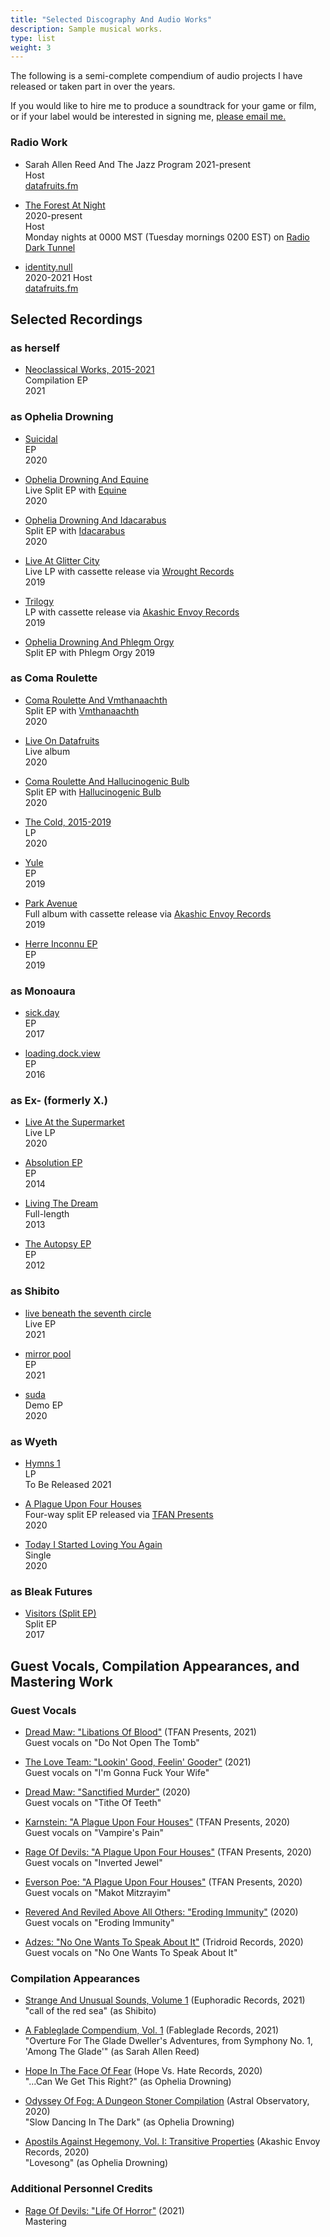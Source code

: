 ```yaml
---
title: "Selected Discography And Audio Works"
description: Sample musical works.
type: list
weight: 3
---
```



The following is a semi-complete compendium of audio projects I have released or taken part in over the years.

If you would like to hire me to produce a soundtrack for your game or film, or if your label would be interested in signing me, [please email me.](mailto:sarah@sarahallenreed.com)

### Radio Work

* Sarah Allen Reed And The Jazz Program
    2021-present   
    Host   
    [datafruits.fm](https://datafruits.fm)

* [The Forest At Night](http://theforestatnight.com)  
    2020-present   
    Host   
    Monday nights at 0000 MST (Tuesday mornings 0200 EST) on [Radio Dark Tunnel](https://radio-dark-tunnel.net/)   

* [identity.null](http://www.identitynullradio.com)  
    2020-2021
    Host   
    [datafruits.fm](https://datafruits.fm)   


## Selected Recordings

### as herself

* [Neoclassical Works, 2015-2021](https://sarahallenreed.bandcamp.com/album/neoclassical-works-2015-2021)   
   Compilation EP   
   2021  

### as Ophelia Drowning

* [Suicidal](https://opheliadrowning.bandcamp.com/album/suicidal-ep)   
   EP   
   2020  

* [Ophelia Drowning And Equine](https://opheliadrowning.bandcamp.com/album/ophelia-drowning-and-equine-split-ep)   
   Live Split EP with [Equine](https://equine.bandcamp.com/)    
   2020   

* [Ophelia Drowning And Idacarabus](https://opheliadrowning.bandcamp.com/album/ophelia-drowning-and-idacarabus-split-ep)   
   Split EP with [Idacarabus](https://idacarabus.bandcamp.com/)    
   2020   

* [Live At Glitter City](https://opheliadrowning.bandcamp.com/album/live-at-glitter-city-2)   
   Live LP with cassette release via [Wrought Records](https://wroughtrecords.bandcamp.com/merch)   
   2019   

* [Trilogy](https://opheliadrowning.bandcamp.com/album/trilogy-the-demos-i-iii)   
   LP with cassette release via [Akashic Envoy Records](https://akashicenvoyrecords.limitedrun.com/products/659293-aer-014-ophelia-drowning-trilogy)   
   2019    

* [Ophelia Drowning And Phlegm Orgy](https://opheliadrowning.bandcamp.com/album/ophelia-drowning-phlegm-orgy-split-ep)   
   Split EP with Phlegm Orgy
   2019   

<!--

* [Pray You, Love, Remember](https://opheliadrowning.bandcamp.com/track/white-his-shroud-as-the-mountain-snow-demo-ep-i)   
   EP   
   2019

* [For Us, And For Our Tragedy](https://opheliadrowning.bandcamp.com/track/white-his-shroud-as-the-mountain-snow-demo-ep-i)   
   EP   
   2019

* [White His Shroud As The Mountain Snow](https://opheliadrowning.bandcamp.com/track/white-his-shroud-as-the-mountain-snow-demo-ep-i)   
   EP   
   2019
-->

### as Coma Roulette

* [Coma Roulette And Vmthanaachth](https://comaroulette.bandcamp.com/album/coma-roulette-vmthanaachth)   
   Split EP with [Vmthanaachth](https://vmthanaachth.bandcamp.com/)    
   2020   

* [Live On Datafruits](https://comaroulette.bandcamp.com/album/live-on-datafruits)   
   Live album   
   2020   

* [Coma Roulette And Hallucinogenic Bulb](https://comaroulette.bandcamp.com/album/coma-roulette-and-hallucinogenic-bulb)   
   Split EP with [Hallucinogenic Bulb](https://hallucinogenicbulb.bandcamp.com/)    
   2020   

* [The Cold, 2015-2019](https://comaroulette.bandcamp.com/album/the-cold-2015-2019)   
   LP   
   2020   

* [Yule](https://comaroulette.bandcamp.com/album/yule-2)   
   EP   
   2019

* [Park Avenue](https://comaroulette.bandcamp.com/album/park-avenue)   
   Full album with cassette release via [Akashic Envoy Records](https://akashicenvoyrecords.limitedrun.com/products/652766-aer-s042-coma-roulette-park-avenue)   
  2019   

* [Herre Inconnu EP](https://comaroulette.bandcamp.com/album/herre-inconnue-ep)   
   EP   
   2019   

<!--
* [Snow](https://sarahallenreed.bandcamp.com/album/snow)  
   EP   
   2017   
-->

### as Monoaura

* [sick.day](https://monoaura.bandcamp.com/album/sick-day)  
   EP   
   2017

* [loading.dock.view](https://monoaura.bandcamp.com/album/loading-dock-view)  
   EP   
   2016

### as Ex- (formerly X.)

* [Live At the Supermarket](https://ex-idm.bandcamp.com/album/live-at-the-supermarket)   
  Live LP   
  2020

* [Absolution EP](https://ex-idm.bandcamp.com/album/absolution-ep-re-issue)   
  EP   
  2014

* [Living The Dream](https://ex-idm.bandcamp.com/album/living-the-dream-re-issue)   
  Full-length   
  2013

* [The Autopsy EP](https://ex-idm.bandcamp.com/album/the-autopsy-ep-re-issue)   
  EP   
  2012  

### as Shibito

* [live beneath the seventh circle](https://shibito.bandcamp.com/album/live-beneath-the-seventh-circle)   
  Live EP   
  2021

* [mirror pool](https://shibito.bandcamp.com/album/mirror-pool)   
  EP  
  2021

* [suda](https://shibito.bandcamp.com/album/suda-demo)   
  Demo EP   
  2020  

### as Wyeth

* [Hymns 1](https://wyeth.bandcamp.com/album/hymns-i)   
  LP  
  To Be Released 2021

* [A Plague Upon Four Houses](https://tfanpresents.bandcamp.com/album/a-plague-upon-four-houses)   
  Four-way split EP released via [TFAN Presents](https://tfanpresents.bandcamp.com/)   
  2020

* [Today I Started Loving You Again](https://wyeth.bandcamp.com/track/today-i-started-loving-you-again-merle-haggard-cover)   
  Single  
  2020


### as Bleak Futures

* [Visitors (Split EP)](https://sarahallenreed.bandcamp.com/album/visitors-split-demo)  
   Split EP   
   2017

## Guest Vocals, Compilation Appearances, and Mastering Work


### Guest Vocals

* [Dread Maw: "Libations Of Blood"](https://reveredandreviledaboveallothers.bandcamp.com/releases) (TFAN Presents, 2021)   
      Guest vocals on "Do Not Open The Tomb"

* [The Love Team: "Lookin' Good, Feelin' Gooder"](https://theloveteam.bandcamp.com/album/lookin-good-feelin-gooder) (2021)   
      Guest vocals on "I'm Gonna Fuck Your Wife"

* [Dread Maw: "Sanctified Murder"](https://dreadmaw.bandcamp.com/releases) (2020)   
      Guest vocals on "Tithe Of Teeth"

* [Karnstein: "A Plague Upon Four Houses"](https://tfanpresents.bandcamp.com/album/a-plague-upon-four-houses) (TFAN Presents, 2020)   
      Guest vocals on "Vampire's Pain"

* [Rage Of Devils: "A Plague Upon Four Houses"](https://tfanpresents.bandcamp.com/album/a-plague-upon-four-houses) (TFAN Presents, 2020)   
      Guest vocals on "Inverted Jewel"

* [Everson Poe: "A Plague Upon Four Houses"](https://tfanpresents.bandcamp.com/album/a-plague-upon-four-houses) (TFAN Presents, 2020)   
      Guest vocals on "Makot Mitzrayim"

* [Revered And Reviled Above All Others: "Eroding Immunity"](https://reveredandreviledaboveallothers.bandcamp.com/releases) (2020)   
      Guest vocals on "Eroding Immunity"

* [Adzes: "No One Wants To Speak About It"](https://tridroid.bandcamp.com/album/no-one-wants-to-speak-about-it) (Tridroid Records, 2020)  
      Guest vocals on "No One Wants To Speak About It"   

### Compilation Appearances

* [Strange And Unusual Sounds, Volume 1](https://euphoriadic.com/sausv1/) (Euphoradic Records, 2021)   
    "call of the red sea" (as Shibito)

* [A Fableglade Compendium, Vol. 1](https://hopeversushaterecords.bandcamp.com/) (Fableglade Records, 2021)   
    "Overture For The Glade Dweller's Adventures, from Symphony No. 1, 'Among The Glade'" (as Sarah Allen Reed)  

* [Hope In The Face Of Fear](https://hopeversushaterecords.bandcamp.com/) (Hope Vs. Hate Records, 2020)   
    "...Can We Get This Right?" (as Ophelia Drowning)   

* [Odyssey Of Fog: A Dungeon Stoner Compilation](https://astralobservatory.bandcamp.com/album/odyssey-of-fog-a-dungeon-stoner-compilation) (Astral Observatory, 2020)  
    "Slow Dancing In The Dark" (as Ophelia Drowning)    

* [Apostils Against Hegemony, Vol. I: Transitive Properties](https://akashicenvoy.bandcamp.com/album/apostils-against-hegemony-vol-i-transitive-properties) (Akashic Envoy Records, 2020)   
    "Lovesong" (as Ophelia Drowning)   

### Additional Personnel Credits

* [Rage Of Devils: "Life Of Horror"](https://rageofdevils.bandcamp.com/album/life-of-horror) (2021)   
    Mastering

